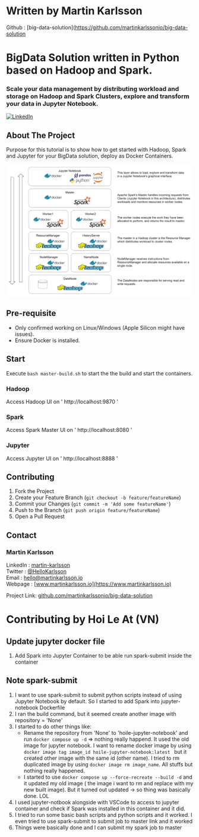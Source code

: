 # Written by Martin Karlsson
Github : [big-data-solution](https://github.com/martinkarlssonio/big-data-solution

# BigData Solution written in Python based on Hadoop and Spark.
### Scale your data management by distributing workload and storage on Hadoop and Spark Clusters, explore and transform your data in Jupyter Notebook.

<!--
*** Written by Martin Karlsson
*** www.martinkarlsson.io
-->

[![LinkedIn][linkedin-shield]][linkedin-url]


<!-- ABOUT THE PROJECT -->
## About The Project

Purpose for this tutorial is to show how to get started with Hadoop, Spark and Jupyter for your BigData solution, deploy as Docker Containers.

![Architecture overview][arch]

## Pre-requisite
- Only confirmed working on Linux/Windows (Apple Silicon might have issues).
- Ensure Docker is installed.

## Start

Execute `bash master-build.sh` to start the the build and start the containers.

### Hadoop
Access Hadoop UI on ' http://localhost:9870 '

### Spark
Access Spark Master UI on ' http://localhost:8080 '

### Jupyter
Access Jupyter UI on ' http://localhost:8888 '

<!-- CONTRIBUTING -->
## Contributing

1. Fork the Project
2. Create your Feature Branch (`git checkout -b feature/featureName`)
3. Commit your Changes (`git commit -m 'Add some featureName'`)
4. Push to the Branch (`git push origin feature/featureName`)
5. Open a Pull Request


<!-- CONTACT -->
## Contact

### Martin Karlsson

LinkedIn : [martin-karlsson][linkedin-url] \
Twitter : [@HelloKarlsson](https://twitter.com/HelloKarlsson) \
Email : hello@martinkarlsson.io \
Webpage : [www.martinkarlsson.io](https://www.martinkarlsson.io)


Project Link: [github.com/martinkarlssonio/big-data-solution](https://github.com/martinkarlssonio/big-data-solution)


<!-- MARKDOWN LINKS & IMAGES -->
[linkedin-shield]: https://img.shields.io/badge/-LinkedIn-black.svg?style=for-the-badge&logo=linkedin&colorB=555
[linkedin-url]: https://linkedin.com/in/martin-karlsson
[arch]: arch.png


# Contributing by Hoi Le At (VN)

## Update jupyter docker file
1. Add Spark into Jupyter Container to be able run spark-submit inside the container

## Note spark-submit
1. I want to use spark-submit to submit python scripts instead of using Jupyter Notebook by default. So I started to add Spark into jupyter-notebook Dockerfile
2. I ran the build command, but it seemed create another image with repository = 'None'
3. I started to do other things like:
    - Rename the repository from 'None' to 'hoile-jupyter-notebook' and run `docker compose up -d` => nothing really happend. It used the old image for jupyter notebook. I want to rename docker image by using `docker image tag image_id hoile-jupyter-notebook:latest ` but it created other image with the same id (other name). I tried to rm duplicated image by using `docker image rm image_name`. All stuffs but nothing really happened.
    - I started to use `docker compose up --force-recreate --build -d` and it updated my old image ( the image i want to rm and replace with my new built image). But it turned out updated -> so thing was basically done. LOL
4. I used jupyter-notbook alongside with VSCode to access to jupyter container and check if Spark was installed in this container and it did. 
5. I tried to run some basic bash scripts and python scripts and it worked. I even tried to use spark-submit to submit job to master link and it worked 
6. Things were basically done and I can submit my spark job to master       